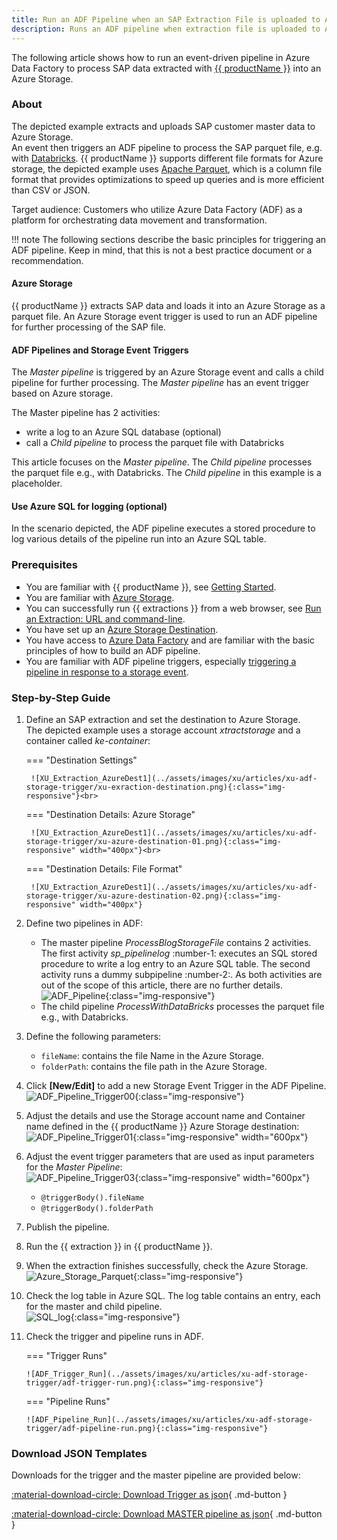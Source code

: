 ```yaml
---
title: Run an ADF Pipeline when an SAP Extraction File is uploaded to Azure Storage
description: Runs an ADF pipeline when extraction file is uploaded to Azure storage
---
```


The following article shows how to run an event-driven pipeline in Azure Data Factory to process SAP data extracted with [{{ productName }}](https://theobald-software.com/en/xtract-universal/) into an Azure Storage. <br>

### About

The depicted example extracts and uploads SAP customer master data to Azure Storage. <br> 
An event then triggers an ADF pipeline to process the SAP parquet file, e.g. with [Databricks](https://learn.microsoft.com/en-us/azure/databricks/).
{{ productName }} supports different file formats for Azure storage, the depicted example uses [Apache Parquet](https://docs.microsoft.com/en-us/azure/databricks/data/data-sources/read-parquet), which is a column file format that provides optimizations to speed up queries and is more efficient than CSV or JSON.

Target audience: Customers who utilize Azure Data Factory (ADF) as a platform for orchestrating data movement and transformation. <br>

!!! note
    The following sections describe the basic principles for triggering an ADF pipeline.
    Keep in mind, that this is not a best practice document or a recommendation.


#### Azure Storage 
{{ productName }} extracts SAP data and loads it into an Azure Storage as a parquet file. An Azure Storage event trigger is used to run an ADF pipeline for further processing of the SAP file. 

#### ADF Pipelines and Storage Event Triggers
The *Master pipeline* is triggered by an Azure Storage event and calls a child pipeline for further processing. The *Master pipeline* has an event trigger based on Azure storage. <br>

The Master pipeline has 2 activities: <br>

- write a log to an Azure SQL database (optional)
- call a *Child pipeline* to process the parquet file with Databricks

This article focuses on the *Master pipeline*. 
The *Child pipeline* processes the parquet file e.g., with Databricks. The *Child pipeline* in this example is a placeholder. 

#### Use Azure SQL for logging (optional)

In the scenario depicted, the ADF pipeline executes a stored procedure to log various details of the pipeline run into an Azure SQL table. 

### Prerequisites

- You are familiar with {{ productName }}, see [Getting Started](https://help.theobald-software.com/en/xtract-universal/getting-started).
- You are familiar with [Azure Storage](https://docs.microsoft.com/en-us/azure/storage/common/storage-introduction).
- You can successfully run {{ extractions }} from a web browser, see [Run an Extraction: URL and command-line](https://help.theobald-software.com/en/xtract-universal/getting-started/run-an-extraction#url-and-command-line-3).
- You have set up an [Azure Storage Destination](https://help.theobald-software.com/en/xtract-universal/destinations/azure-storage). 
- You have access to [Azure Data Factory](https://docs.microsoft.com/en-us/azure/data-factory/) and are familiar with the basic principles of how to build an ADF pipeline.
- You are familiar with ADF pipeline triggers, especially [triggering a pipeline in response to a storage event](https://docs.microsoft.com/en-us/azure/data-factory/how-to-create-event-trigger?tabs=data-factory). 


### Step-by-Step Guide

1. Define an SAP extraction and set the destination to Azure Storage.<br>
The depicted example uses a storage account *xtractstorage* and a container called *ke-container*:

	=== "Destination Settings"
	
		![XU_Extraction_AzureDest1](../assets/images/xu/articles/xu-adf-storage-trigger/xu-exraction-destination.png){:class="img-responsive"}<br>

	=== "Destination Details: Azure Storage"

		![XU_Extraction_AzureDest1](../assets/images/xu/articles/xu-adf-storage-trigger/xu-azure-destination-01.png){:class="img-responsive" width="400px"}<br>

	=== "Destination Details: File Format"

		![XU_Extraction_AzureDest1](../assets/images/xu/articles/xu-adf-storage-trigger/xu-azure-destination-02.png){:class="img-responsive" width="400px"}
	
2. Define two pipelines in ADF: 
	- The master pipeline *ProcessBlogStorageFile* contains 2 activities.<br>
	The first activity *sp_pipelinelog* :number-1: executes an SQL stored procedure to write a log entry to an Azure SQL table. 
	The second activity runs a dummy subpipeline :number-2:. As both activities are out of the scope of this article, there are no further details. <br>
	![ADF_Pipeline](../assets/images/xu/articles/xu-adf-storage-trigger/adf-pipeline-overview.png){:class="img-responsive"}
	- The child pipeline *ProcessWithDataBricks* processes the parquet file e.g., with Databricks.
3. Define the following parameters: 
	- `fileName`: contains the file Name in the Azure Storage.
	- `folderPath`: contains the file path in the Azure Storage. 
4. Click **[New/Edit]** to add a new Storage Event Trigger in the ADF Pipeline.<br>
![ADF_Pipeline_Trigger00](../assets/images/xu/articles/xu-adf-storage-trigger/adf-pipeline-trigger-edit.png){:class="img-responsive"}
5. Adjust the details and use the Storage account name and Container name defined in the {{ productName }} Azure Storage destination:<br> 
![ADF_Pipeline_Trigger01](../assets/images/xu/articles/xu-adf-storage-trigger/xu-pipeline-trigger-01.png){:class="img-responsive" width="600px"}
6. Adjust the event trigger parameters that are used as input parameters for the *Master Pipeline*:<br>
![ADF_Pipeline_Trigger03](../assets/images/xu/articles/xu-adf-storage-trigger/xu-pipeline-trigger-04.png){:class="img-responsive" width="600px"}
	- `@triggerBody().fileName`
	- `@triggerBody().folderPath`
7. Publish the pipeline.
8. Run the {{ extraction }} in {{ productName }}.
9. When the extraction finishes successfully, check the Azure Storage.<br>
![Azure_Storage_Parquet](../assets/images/xu/articles/xu-adf-storage-trigger/azure-storage-parquet-file.png){:class="img-responsive"} 
10. Check the log table in Azure SQL. The log table contains an entry, each for the master and child pipeline.<br>
![SQL_log](../assets/images/xu/articles/xu-adf-storage-trigger/sql-run-log.png){:class="img-responsive"} 
11. Check the trigger and pipeline runs in ADF.<br>

	=== "Trigger Runs"
	
		![ADF_Trigger_Run](../assets/images/xu/articles/xu-adf-storage-trigger/adf-trigger-run.png){:class="img-responsive"}

	=== "Pipeline Runs"

		![ADF_Pipeline_Run](../assets/images/xu/articles/xu-adf-storage-trigger/adf-pipeline-run.png){:class="img-responsive"} 


### Download JSON Templates

Downloads for the trigger and the master pipeline are provided below:

[:material-download-circle: Download Trigger as json](../assets/files/xu/BlobEventsTrigger01.json){ .md-button }

[:material-download-circle: Download MASTER pipeline as json](../assets/files/xu/ProcessBlobStorageFile.json){ .md-button }

